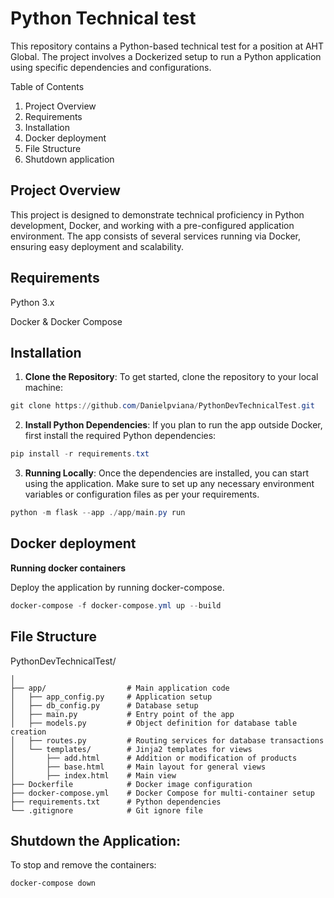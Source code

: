 # Python Technical test
This repository contains a Python-based technical test for a position at AHT Global. The project involves a Dockerized setup to run a Python application using specific dependencies and configurations.

Table of Contents
1. Project Overview
2. Requirements
3. Installation
4. Docker deployment
5. File Structure
6. Shutdown application

## Project Overview
This project is designed to demonstrate technical proficiency in Python development, Docker, and working with a pre-configured application environment. The app consists of several services running via Docker, ensuring easy deployment and scalability.

## Requirements
Python 3.x

Docker & Docker Compose

## Installation
1. **Clone the Repository**:
To get started, clone the repository to your local machine:

```PowerShell
git clone https://github.com/Danielpviana/PythonDevTechnicalTest.git
```

2. **Install Python Dependencies**:
If you plan to run the app outside Docker, first install the required Python dependencies:

```PowerShell
pip install -r requirements.txt
```

3. **Running Locally**:
Once the dependencies are installed, you can start using the application. Make sure to set up any necessary environment variables or configuration files as per your requirements.

```PowerShell
python -m flask --app ./app/main.py run
```

## Docker deployment 
**Running docker containers**

Deploy the application by running docker-compose.

```PowerShell
docker-compose -f docker-compose.yml up --build
```

## File Structure
PythonDevTechnicalTest/
```
│
├── app/                  # Main application code
│   ├── app_config.py     # Application setup
│   ├── db_config.py      # Database setup
│   ├── main.py           # Entry point of the app
│   ├── models.py         # Object definition for database table creation
│   ├── routes.py         # Routing services for database transactions
│   └── templates/        # Jinja2 templates for views
│       ├── add.html      # Addition or modification of products
│       ├── base.html     # Main layout for general views
│       ├── index.html    # Main view
├── Dockerfile            # Docker image configuration
├── docker-compose.yml    # Docker Compose for multi-container setup
├── requirements.txt      # Python dependencies
└── .gitignore            # Git ignore file
```

## Shutdown the Application:
To stop and remove the containers:

```Powershell
docker-compose down
```
